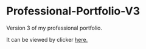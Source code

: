 # Professional-Portfolio-V3
Version 3 of my professional portfolio.

It can be viewed by clicker [here.](https://tonyq032.github.io/Professional-Portfolio-V3/)
